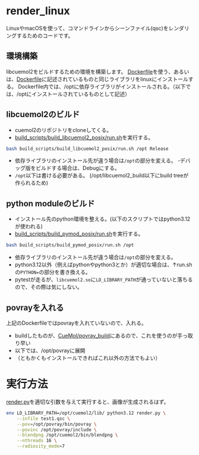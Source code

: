 # render_linux
LinuxやmacOSを使って、コマンドラインからシーンファイル(qsc)をレンダリングするためのコードです。

## 環境構築
libcuemol2をビルドするための環境を構築します。
[Dockerfile](Dockerfile)を使う、あるいは、[Dockerfile](Dockerfile)に記述されているものと同じライブラリをlinuxにインストールする。
Dockerfile内では、/optに依存ライブラリがインストールされる。（以下では、/optにインストールされているものとして記述）

## libcuemol2のビルド
- cuemol2のリポジトリをcloneしてくる。
- [build_scripts/build_libcuemol2_posix/run.sh](https://github.com/CueMol/cuemol2/blob/develop/build_scripts/build_libcuemol2_posix/run.sh)を実行する。
```bash
bash build_scripts/build_libcuemol2_posix/run.sh /opt Release
```
- 依存ライブラリのインストール先が違う場合は`/opt`の部分を変える。
-デバッグ版をビルドする場合は、Debugにする。
- `/opt`以下は書ける必要がある。 (/opt/libcuemol2_build以下にbuild treeが作られるため)

## python moduleのビルド
- インストール先のpython環境を整える。(以下のスクリプトではpython3.12が使われる)
- [build_scripts/build_pymod_posix/run.sh](https://github.com/CueMol/cuemol2/blob/develop/build_scripts/build_pymod_posix/run.sh)を実行する。
```bash
bash build_scripts/build_pymod_posix/run.sh /opt
```
- 依存ライブラリのインストール先が違う場合は`/opt`の部分を変える。
- python3.12以外（例えばpythonやpython3とか）が適切な場合は、↑run.shの`PYTHON=`の部分を書き換える。
- pytestが走るが、`libcuemol2.so`に`LD_LIBRARY_PATH`が通っていないと落ちるので、その際は気にしない。

## povrayを入れる
上記のDockerfileではpovrayを入れていないので、入れる。
- buildしたものが、[CueMol/povray_build](https://github.com/CueMol/povray_build/releases/download/v0.0.5/)にあるので、これを使うのが手っ取り早い
- 以下では、/opt/povrayに展開
- （ともかくもインストールできればこれ以外の方法でもよい）

# 実行方法
[render.py](render.py)を適切な引数を与えて実行すると、画像が生成されるはず。
```bash
env LD_LIBRARY_PATH=/opt/cuemol2/lib/ python3.12 render.py \
    --infile test1.qsc \
    --pov=/opt/povray/bin/povray \
    --povinc /opt/povray/include \
    --blendpng /opt/cuemol2/bin/blendpng \
    --nthreads 16 \
    --radiosity_mode=7
```
